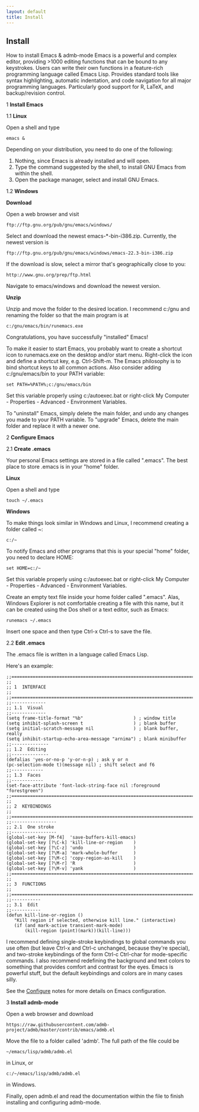 ```yaml
---
layout: default
title: Install
---
```


Install
-------

How to install Emacs & admb-mode
Emacs is a powerful and complex editor, providing >1000 editing functions that can be bound to any keystrokes. Users can write their own functions in a feature-rich programming language called Emacs Lisp. Provides standard tools like syntax highlighting, automatic indentation, and code navigation for all major programming languages. Particularly good support for R, LaTeX, and backup/revision control.

1 **Install Emacs**

1.1 **Linux**

Open a shell and type

```
emacs &
```

Depending on your distribution, you need to do one of the following:

1. Nothing, since Emacs is already installed and will open.
2. Type the command suggested by the shell, to install GNU Emacs from within the shell.
3. Open the package manager, select and install GNU Emacs.

1.2 **Windows**

**Download**

Open a web browser and visit

```
ftp://ftp.gnu.org/pub/gnu/emacs/windows/
```

Select and download the newest emacs-*-bin-i386.zip. Currently, the newest version is

```
ftp://ftp.gnu.org/pub/gnu/emacs/windows/emacs-22.3-bin-i386.zip
```

If the download is slow, select a mirror that's geographically close to you:

```
http://www.gnu.org/prep/ftp.html
```

Navigate to emacs/windows and download the newest version.

**Unzip**

Unzip and move the folder to the desired location. I recommend c:/gnu and renaming the folder so that the main program is at

```
c:/gnu/emacs/bin/runemacs.exe
```

Congratulations, you have successfully "installed" Emacs!

To make it easier to start Emacs, you probably want to create a shortcut icon to runemacs.exe on the desktop and/or start menu. Right-click the icon and define a shortcut key, e.g. Ctrl-Shift-m. The Emacs philosophy is to bind shortcut keys to all common actions. Also consider adding c:/gnu/emacs/bin to your PATH variable:

```
set PATH=%PATH%;c:/gnu/emacs/bin
```

Set this variable properly using c:/autoexec.bat or right-click My Computer - Properties - Advanced - Environment Variables.

To "uninstall" Emacs, simply delete the main folder, and undo any changes you made to your PATH variable. To "upgrade" Emacs, delete the main folder and replace it with a newer one.

2 **Configure Emacs**

2.1 **Create .emacs**

Your personal Emacs settings are stored in a file called ".emacs". The best place to store .emacs is in your "home" folder.

**Linux**

Open a shell and type

```
touch ~/.emacs
```

**Windows**

To make things look similar in Windows and Linux, I recommend creating a folder called ~:

```
c:/~
```

To notify Emacs and other programs that this is your special "home" folder, you need to declare HOME:

```
set HOME=c:/~
```

Set this variable properly using c:/autoexec.bat or right-click My Computer - Properties - Advanced - Environment Variables.

Create an empty text file inside your home folder called ".emacs". Alas, Windows Explorer is not comfortable creating a file with this name, but it can be created using the Dos shell or a text editor, such as Emacs:

```
runemacs ~/.emacs
```

Insert one space and then type Ctrl-x Ctrl-s to save the file.

2.2 **Edit .emacs**

The .emacs file is written in a language called Emacs Lisp.

Here's an example:

```emacs
;;==============================================================================
;;
;; 1  INTERFACE
;;
;;==============================================================================
;;-------------
;; 1.1  Visual
;;-------------
(setq frame-title-format "%b"                   ) ; window title
(setq inhibit-splash-screen t                   ) ; blank buffer
(setq initial-scratch-message nil               ) ; blank buffer, really
(setq inhibit-startup-echo-area-message "arnima") ; blank minibuffer
;;--------------
;; 1.2  Editing
;;--------------
(defalias 'yes-or-no-p 'y-or-n-p) ; ask y or n
(pc-selection-mode t)(message nil) ; shift select and f6
;;------------
;; 1.3  Faces
;;------------
(set-face-attribute 'font-lock-string-face nil :foreground "forestgreen")
;;==============================================================================
;;
;; 2  KEYBINDINGS
;;
;;==============================================================================
;;-----------------
;; 2.1  One stroke
;;-----------------
(global-set-key [M-f4]  'save-buffers-kill-emacs)
(global-set-key [?\C-k] 'kill-line-or-region    )
(global-set-key [?\C-z] 'undo                   )
(global-set-key [?\M-a] 'mark-whole-buffer      )
(global-set-key [?\M-c] 'copy-region-as-kill    )
(global-set-key [?\M-r] 'R                      )
(global-set-key [?\M-v] 'yank                   )
;;==============================================================================
;;
;; 3  FUNCTIONS
;;
;;==============================================================================
;;-----------
;; 3.1  Edit
;;-----------
(defun kill-line-or-region ()
   "Kill region if selected, otherwise kill line." (interactive)
   (if (and mark-active transient-mark-mode)
       (kill-region (point)(mark))(kill-line)))
```
I recommend defining single-stroke keybindings to global commands you use often (but leave Ctrl-x and Ctrl-c unchanged, because they're special), and two-stroke keybindings of the form Ctrl-c Ctrl-char for mode-specific commands. I also recommend redefining the background and text colors to something that provides comfort and contrast for the eyes. Emacs is powerful stuff, but the default keybindings and colors are in many cases silly.

See the [Configure](configure) notes for more details on Emacs configuration.

3 **Install admb-mode**

Open a web browser and download

```
https://raw.githubusercontent.com/admb-project/admb/master/contrib/emacs/admb.el
```

Move the file to a folder called 'admb'. The full path of the file could be

```
~/emacs/lisp/admb/admb.el
```

in Linux, or

```
c:/~/emacs/lisp/admb/admb.el
```

in Windows.

Finally, open admb.el and read the documentation within the file to finish installing and configuring admb-mode.
